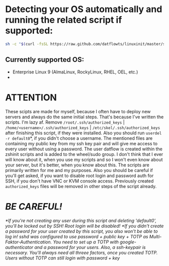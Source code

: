 # Detecting your OS automatically and running the related script if supported:
```bash
sh -c "$(curl -fsSL https://raw.github.com/datflowts/linuxinit/master/setup.sh)"
```

## Currently supported OS:
-   Enterprise Linux 9 (AlmaLinux, RockyLinux, RHEL, OEL, etc.)
-   
 
 
  




# ATTENTION
These scipts are made for myself, because I often have to deploy new servers and always do the same initial steps. That's because I've written the scripts. I'm lazy af. Remove `/root/.ssh/authorized_keys` | `/home/<username>/.ssh/authorized_keys` | `/etc/skel/.ssh/authorized_keys` after finishing this script, if they were installed. Also you should run `userdel -r default0`\*, if you didn't choose a username. The mentioned files are containing my public key from my ssh key pair and will give me access to every user without using a password. The user datflow is created within the zshinit scripts and is added to the wheel/sudo group. I don't think that I ever will know about it, when you use my scripts and so I won't even know about your server, but it's better, when you know about this. The scripts are primarily written for me and my purposes. Also you should be careful if you'll get asked, if you want to disable root login and password auth for SSH, if you don't have VNC or KVM console access. Previously created `authorized_keys` files will be removed in other steps of the script already.

# *BE CAREFUL!*
*\*If you're not creating any user during this script and deleting 'default0', you'll be locked out by SSH! Root login will be disabled!*
*\*If you didn't create a password for your user created by this script, you also won't be able to log in! 
sshd was configured to use password + public key + TOTP as Multi-Faktor-Authentication. You need to set up a TOTP with google-authenticator
and a password for your users. Also, a ssh-keypair is necessary. You'll always need all threee factors, once you created TOTP.
Users without TOTP can still login with password + key*